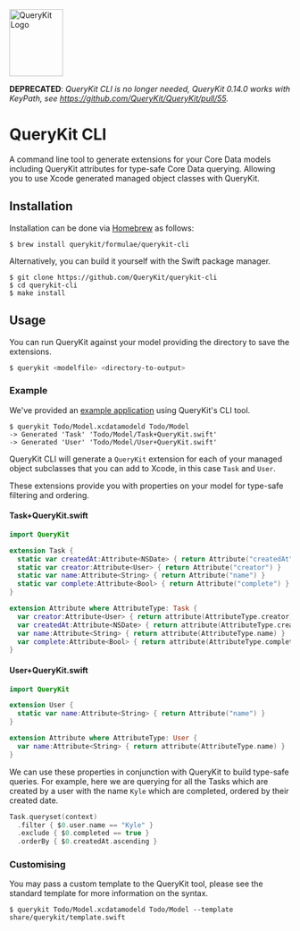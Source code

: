 <img src="https://github.com/QueryKit/QueryKit/blob/master/QueryKit.png" width=96 height=120 alt="QueryKit Logo" />

__DEPRECATED__: _QueryKit CLI is no longer needed, QueryKit 0.14.0 works with
KeyPath, see https://github.com/QueryKit/QueryKit/pull/55._

# QueryKit CLI

A command line tool to generate extensions for your Core Data models
including QueryKit attributes for type-safe Core Data querying.
Allowing you to use Xcode generated managed object classes with QueryKit.

## Installation

Installation can be done via [Homebrew](http://brew.sh) as follows:

```shell
$ brew install querykit/formulae/querykit-cli
```

Alternatively, you can build it yourself with the Swift package manager.

```shell
$ git clone https://github.com/QueryKit/querykit-cli
$ cd querykit-cli
$ make install
```

## Usage

You can run QueryKit against your model providing the directory to save the
extensions.

```bash
$ querykit <modelfile> <directory-to-output>
```

### Example

We've provided an [example application](http://github.com/QueryKit/TodoExample) using QueryKit's CLI tool.

```
$ querykit Todo/Model.xcdatamodeld Todo/Model
-> Generated 'Task' 'Todo/Model/Task+QueryKit.swift'
-> Generated 'User' 'Todo/Model/User+QueryKit.swift'
```

QueryKit CLI will generate a `QueryKit` extension for each of your managed
object subclasses that you can add to Xcode, in this case `Task` and `User`.

These extensions provide you with properties on your model for type-safe filtering and ordering.

#### Task+QueryKit.swift

```swift
import QueryKit

extension Task {
  static var createdAt:Attribute<NSDate> { return Attribute("createdAt") }
  static var creator:Attribute<User> { return Attribute("creator") }
  static var name:Attribute<String> { return Attribute("name") }
  static var complete:Attribute<Bool> { return Attribute("complete") }
}

extension Attribute where AttributeType: Task {
  var creator:Attribute<User> { return attribute(AttributeType.creator) }
  var createdAt:Attribute<NSDate> { return attribute(AttributeType.createdAt) }
  var name:Attribute<String> { return attribute(AttributeType.name) }
  var complete:Attribute<Bool> { return attribute(AttributeType.complete) }
}
```

#### User+QueryKit.swift

```swift
import QueryKit

extension User {
  static var name:Attribute<String> { return Attribute("name") }
}

extension Attribute where AttributeType: User {
  var name:Attribute<String> { return attribute(AttributeType.name) }
}
```

We can use these properties in conjunction with QueryKit to build type-safe
queries. For example, here we are querying for all the Tasks which are
created by a user with the name `Kyle` which are completed, ordered
by their created date.

```swift
Task.queryset(context)
  .filter { $0.user.name == "Kyle" }
  .exclude { $0.completed == true }
  .orderBy { $0.createdAt.ascending }
```

### Customising

You may pass a custom template to the QueryKit tool, please see the standard
template for more information on the syntax.

```shell
$ querykit Todo/Model.xcdatamodeld Todo/Model --template share/querykit/template.swift
```

